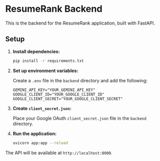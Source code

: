 # ResumeRank Backend

This is the backend for the ResumeRank application, built with FastAPI.

## Setup

1.  **Install dependencies:**

    ```bash
    pip install -r requirements.txt
    ```

2.  **Set up environment variables:**

    Create a `.env` file in the `backend` directory and add the following:

    ```
    GEMINI_API_KEY="YOUR_GEMINI_API_KEY"
    GOOGLE_CLIENT_ID="YOUR_GOOGLE_CLIENT_ID"
    GOOGLE_CLIENT_SECRET="YOUR_GOOGLE_CLIENT_SECRET"
    ```

3.  **Create `client_secret.json`:**

    Place your Google OAuth `client_secret.json` file in the `backend` directory.

4.  **Run the application:**

    ```bash
    uvicorn app:app --reload
    ```

The API will be available at `http://localhost:8000`.
